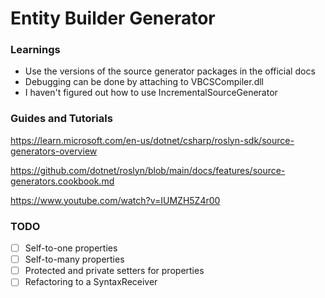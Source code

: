 ﻿# Entity Builder Generator

### Learnings
* Use the versions of the source generator packages in the official docs
* Debugging can be done by attaching to VBCSCompiler.dll
* I haven't figured out how to use IncrementalSourceGenerator

### Guides and Tutorials

https://learn.microsoft.com/en-us/dotnet/csharp/roslyn-sdk/source-generators-overview

https://github.com/dotnet/roslyn/blob/main/docs/features/source-generators.cookbook.md

https://www.youtube.com/watch?v=IUMZH5Z4r00

### TODO

* [ ] Self-to-one properties
* [ ] Self-to-many properties
* [ ] Protected and private setters for properties
* [ ] Refactoring to a SyntaxReceiver